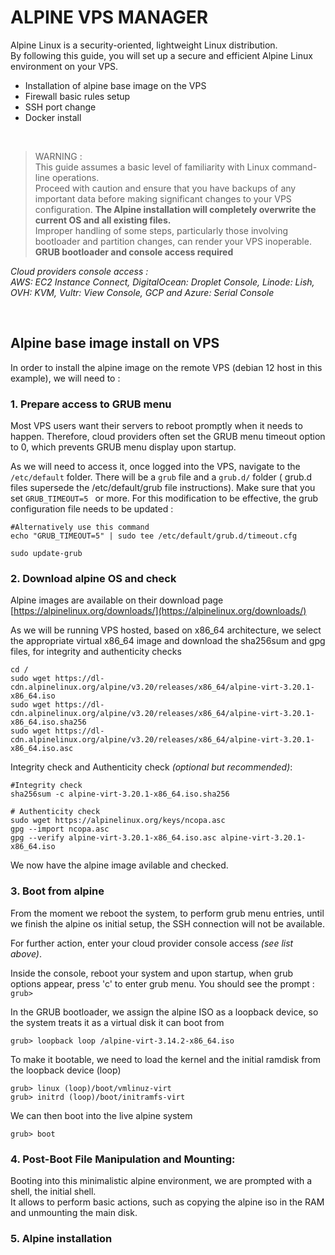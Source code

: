 # ALPINE VPS MANAGER

Alpine Linux is a security-oriented, lightweight Linux distribution.
<br>
By following this guide, you will set up a secure and efficient Alpine Linux environment on your VPS.

- Installation of alpine base image on the VPS
- Firewall basic rules setup
- SSH port change
- Docker install

<br>

> WARNING :\
This guide assumes a basic level of familiarity with Linux command-line operations.\
Proceed with caution and ensure that you have backups of any important data before making significant changes to your VPS configuration.
**The Alpine installation will completely overwrite the current OS and all existing files.**\
Improper handling of some steps, particularly those involving bootloader and partition changes, can render your VPS inoperable.\
**GRUB bootloader and console access required**
>

*Cloud providers console access : <br>
AWS: EC2 Instance Connect, DigitalOcean: Droplet Console, Linode: Lish, OVH: KVM,
Vultr: View Console, GCP and Azure: Serial Console*

<br>

## Alpine base image install on VPS

In order to install the alpine image on the remote VPS (debian 12 host in this example), we will need to :

### 1. Prepare access to GRUB menu 

Most VPS users want their servers to reboot promptly when it needs to happen. Therefore, cloud providers often set the GRUB menu timeout option to 0, which prevents GRUB menu display upon startup.

As we will need to access it, once logged into the VPS, navigate to the `/etc/default` folder.
There will be a `grub` file and a `grub.d/` folder ( grub.d files supersede the /etc/default/grub file instructions). Make sure that you set ```GRUB_TIMEOUT=5 ``` or more.
For this modification to be effective, the grub configuration file needs to be updated :

```
#Alternatively use this command
echo "GRUB_TIMEOUT=5" | sudo tee /etc/default/grub.d/timeout.cfg

sudo update-grub
```


### 2. Download alpine OS  and check

Alpine images are available on their download page [https://alpinelinux.org/downloads/](https://alpinelinux.org/downloads/)

As we will be running VPS hosted, based on x86_64 architecture, we select the appropriate virtual x86_64 image and download the sha256sum and gpg files, for integrity and authenticity checks

```
cd /
sudo wget https://dl-cdn.alpinelinux.org/alpine/v3.20/releases/x86_64/alpine-virt-3.20.1-x86_64.iso 
sudo wget https://dl-cdn.alpinelinux.org/alpine/v3.20/releases/x86_64/alpine-virt-3.20.1-x86_64.iso.sha256 
sudo wget https://dl-cdn.alpinelinux.org/alpine/v3.20/releases/x86_64/alpine-virt-3.20.1-x86_64.iso.asc
```

Integrity check and Authenticity check *(optional but recommended)*:

```
#Integrity check 
sha256sum -c alpine-virt-3.20.1-x86_64.iso.sha256

# Authenticity check
sudo wget https://alpinelinux.org/keys/ncopa.asc
gpg --import ncopa.asc 
gpg --verify alpine-virt-3.20.1-x86_64.iso.asc alpine-virt-3.20.1-x86_64.iso
```
We now have the alpine image avilable and checked.


### 3. Boot from alpine

From the moment we reboot the system, to perform grub menu entries, until we finish the alpine os initial setup, the SSH connection will not be available.

For further action, enter your cloud provider console access *(see list above)*.

Inside the console, reboot your system and upon startup, when grub options appear, press 'c' to enter grub menu.
You should see the prompt :\
`grub>`

In the GRUB bootloader, we assign the alpine ISO as a loopback device, so the system treats it as a virtual disk it can boot from

```grub> loopback loop /alpine-virt-3.14.2-x86_64.iso```

To make it bootable, we need to load the kernel and the initial ramdisk from the loopback device (loop)

```
grub> linux (loop)/boot/vmlinuz-virt
grub> initrd (loop)/boot/initramfs-virt
```

We can then boot into the live alpine system

`grub> boot`


### 4. Post-Boot File Manipulation and Mounting:

Booting into this minimalistic alpine environment, we are prompted with a shell, the initial shell.<br>
It allows to perform basic actions, such as copying the alpine iso in the RAM and unmounting the main disk.


### 5. Alpine installation

